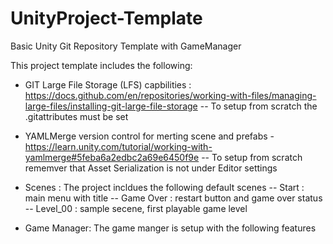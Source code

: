 # UnityProject-Template
 Basic Unity Git Repository Template with GameManager

This project template includes the following: 
 
 - GIT Large File Storage (LFS) capbilities : https://docs.github.com/en/repositories/working-with-files/managing-large-files/installing-git-large-file-storage
    -- To setup from scratch the .gitattributes must be set
  
  - YAMLMerge version control for merting scene and prefabs - https://learn.unity.com/tutorial/working-with-yamlmerge#5feba6a2edbc2a69e6450f9e
    -- To setup from scratch rememver that Asset Serialization is not under Editor settings
    
  - Scenes : The project incldues the following default scenes
    -- Start : main menu with title
    -- Game Over : restart button and game over status
    -- Level_00 : sample secene, first playable game level
    
  - Game Manager: The game manger is setup with the following features
  
   